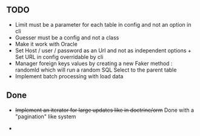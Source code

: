 ## TODO
* Limit must be a parameter for each table in config and not an option in cli
* Guesser must be a config and not a class
* Make it work with Oracle
* Set Host / user / password as an Url and not as independent options + Set URL in config overridable by cli
* Manager foreign keys values by creating a new Faker method : randomId which will run a random SQL Select to the parent table
* Implement batch processing with load data

## Done
* ~~Implement an iterator for large updates like in doctrine/orm~~ Done with a "pagination" like system
* ~~~* Make CircleCI Work~~~ Done
